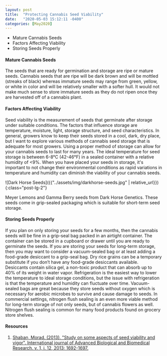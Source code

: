 ```yaml
---
layout: post
title:  "Protecting Cannabis Seed Viability"
date:   "2020-05-03 15:12:11 -0400"
categories: [May2020]
---
```




* Mature Cannabis Seeds
* Factors Affecting Viability 
* Storing Seeds Properly




#### Mature Cannabis Seeds
The seeds that are ready for germination and storage are ripe or mature seeds. Cannabis seeds that are ripe will be dark brown and will be mottled (streaks of black) whereas immature seeds may range from green, yellow, or white in color and will be relatively smaller with a softer hull. It would not make much sense to store immature seeds as they do not ripen once they are harvested off of a cannabis plant.



#### Factors Affecting Viability
Seed viability is the measurement of seeds that germinate after storage under suitable conditions. The factors that influence storage are temperature, moisture, light, storage structure, and seed characteristics. In general, growers know to keep their seeds stored in a cool, dark, dry place, but I want to explore various methods of cannabis seed storage that is adequate for most growers. Using a proper method of storage can allow for your cannabis seeds to last for many years. The ideal temperature for seed storage is between 6-8°C (42-46°F) in a sealed container with a relative humidity of <9%. When you have placed your seeds in storage, it's important to not change their environmental conditions as rapid variations in temperature and humidity can diminish the viability of your cannabis seeds.



![Dark Horse Seeds]({{"../assets/img/darkhorse-seeds.jpg" | relative_url}}){:class="post-lg-2"}
<div class="text-center blog-caption">
Meyer Lemons and Gamma Berry seeds from Dark Horse Genetics. These seeds come in grip-sealed packaging which is suitable for short-term seed storage. 
</div>



#### Storing Seeds Properly
If you plan on only storing your seeds for a few months, then the cannabis seeds will be fine in a grip-seal bag packed in an airtight container. The container can be stored in a cupboard or drawer until you are ready to germinate the seeds. If you are storing your seeds for long-term storage, then you may want to consider a vacuum-sealed bag or at least adding a food-grade desiccant to a grip-seal bag. Dry rice grains can be a temporary substitute if you don’t have any food-grade desiccants available. Desiccants contain silica gel, a non-toxic product that can absorb up to 40% of its weight in water vapor. Refrigeration is the easiest way to lower the temperature to ideal storage conditions, but the issue with refrigeration is that the temperature and humidity can fluctuate over time. Vacuum-sealed bags are great because they store seeds without oxygen which is necessary for aerobic microbes to survive and cause damage to seeds. In commercial settings, nitrogen flush sealing is an even more viable method for long-term storage of not only seeds, but of cannabis flowers as well. Nitrogen flush sealing is common for many food products found on grocery store shelves.



#### Resources
1. <a href="http://www.ijabbr.com/article_7964.html"> Shaban, Morad. (2013). "Study on some aspects of seed viability and vigor". International journal of Advanced Biological and Biomedical Research. v. 1, i. 12, 2013: 1692-1697. </a>
